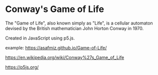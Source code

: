 # Conway's Game of Life

The "Game of Life", also known simply as "Life", is a cellular automaton devised by the British mathematician John Horton Conway in 1970.

Created in JavaScript using p5.js.

example: https://asafmiz.github.io/Game-of-Life/

https://en.wikipedia.org/wiki/Conway%27s_Game_of_Life

https://p5js.org/
